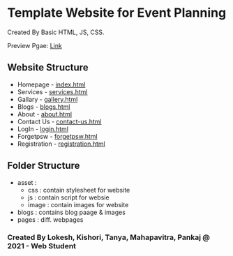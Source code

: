 # Template Website for Event Planning

Created By Basic HTML, JS, CSS.

Preview Pgae: [Link](https://Kishori1999.github.io/Web-Developmenr/)

## Website Structure
   - Homepage - [index.html](https://Kishori1999.github.io/Web-Developmenr/)
   - Services - [services.html](https://Kishori1999.github.io/Web-Developmenr/services.html)
   - Gallary - [gallery.html](https://Kishori1999.github.io/Web-Developmenr/gallery.html)
   - Blogs - [blogs.html](https://Kishori1999.github.io/Web-Developmenr/blogs.html)
   - About - [about.html](https://Kishori1999.github.io/Web-Developmenr/about.html)
   - Contact Us - [contact-us.html](https://Kishori1999.github.io/Web-Developmenr/contact-us.html)
   - LogIn - [login.html](https://Kishori1999.github.io/Web-Developmenr/login.html)
   - Forgetpsw - [forgetpsw.html](https://Kishori1999.github.io/Web-Developmenr/forgetpsw.html)
   - Registration - [registration.html](https://Kishori1999.github.io/Web-Developmenr/registration.html)

## Folder Structure
   - asset : 
        - css : contain stylesheet for website
        - js : contain script for websie
        - image : contain images for website
   - blogs : contains blog paage & images
   - pages : diff. webpages

### Created By Lokesh, Kishori, Tanya, Mahapavitra, Pankaj @ 2021 - Web Student
